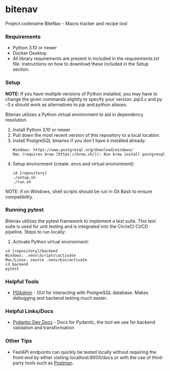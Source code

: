 # bitenav
Project codename BiteNav - Macro tracker and recipe tool

### Requirements
* Python 3.10 or newer
* Docker Desktop
* All library requirements are present in included in the *requirements.txt* file. Instructions on how to download these included in the Setup section.

### Setup
**NOTE:** If you have multiple versions of Python installed, you may have to change the given commands slightly to specify your version. *pip3.x* and *py -3.x* should work as alternatives to *pip* and *python* aliases.

Bitenav utilizes a Python virtual environment to aid in dependency resolution.

1. Install Python 3.10 or newer
2. Pull down the most recent version of this repository to a local location.
3. Install PostgreSQL binaries if you don't have it installed already:
    ```
    Windows: https://www.postgresql.org/download/windows/
    Mac (requires brew [https://brew.sh/]): Run brew install postgresql
    ```
4. Setup environment (create .envs and virtual environment):
    ```
    cd [repository]
    ./setup.sh
    ./run.sh
    ```

NOTE: if on Windows, shell scripts should be run in Git Bash to ensure compatibility.


### Running pytest
Bitenav utilizes the pytest framework to implement a test suite. This test suite is used for unit testing and is integrated into the CircleCI CI/CD pipeline. Steps to run locally:
1. Activate Python virtual environment:
```
cd [repository]/backend
Windows: .venv\Scripts\activate
Mac/Linux: source .venv/bin/activate
cd backend
pytest
```
### Helpful Tools
* [PGAdmin](https://www.pgadmin.org/download/) - GUI for interacting with PostgreSQL database. Makes debugging and backend testing much easier.

### Helpful Links/Docs
* [Pydantic Dev Docs](https://docs.pydantic.dev/latest/) - Docs for Pydantic, the tool we use for backend validation and transformation

### Other Tips
* FastAPI endpoints can quickly be tested locally without requiring the front-end by either visiting localhost:8000/docs or with the use of third-party tools such as [Postman](https://www.postman.com/).